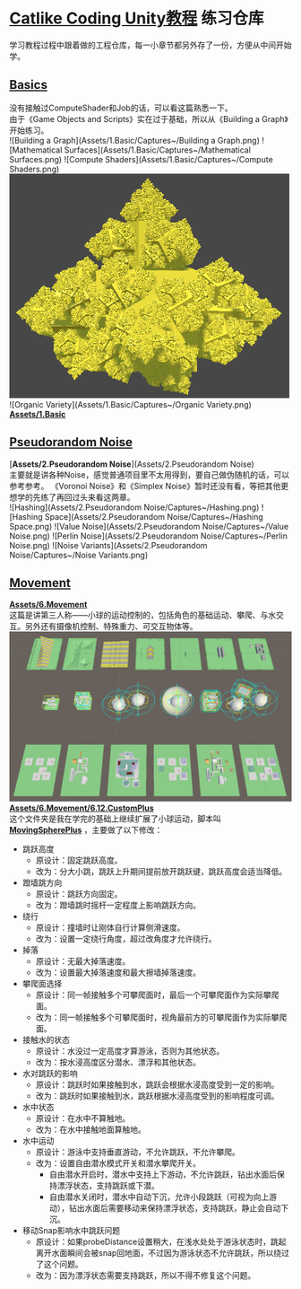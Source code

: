 # [Catlike Coding Unity教程](https://catlikecoding.com/unity/tutorials/) 练习仓库
学习教程过程中跟着做的工程仓库，每一小章节都另外存了一份，方便从中间开始学。

## [Basics](https://catlikecoding.com/unity/tutorials/basics/)
没有接触过ComputeShader和Job的话，可以看这篇熟悉一下。  
由于《Game Objects and Scripts》实在过于基础，所以从《Building a Graph》开始练习。  
![Building a Graph](Assets/1.Basic/Captures~/Building a Graph.png)
![Mathematical Surfaces](Assets/1.Basic/Captures~/Mathematical Surfaces.png)
![Compute Shaders](Assets/1.Basic/Captures~/Compute Shaders.png)
![Jobs](Assets/1.Basic/Captures~/Jobs.png)
![Organic Variety](Assets/1.Basic/Captures~/Organic Variety.png)  
[**Assets/1.Basic**](Assets/1.Basic)  

## [Pseudorandom Noise](https://catlikecoding.com/unity/tutorials/pseudorandom-noise/)
[**Assets/2.Pseudorandom Noise**](Assets/2.Pseudorandom Noise)  
主要就是讲各种Noise，感觉普通项目里不太用得到，要自己做伪随机的话，可以参考参考。
《Voronoi Noise》和《Simplex Noise》暂时还没有看，等把其他更想学的先练了再回过头来看这两章。  
![Hashing](Assets/2.Pseudorandom Noise/Captures~/Hashing.png)
![Hashing Space](Assets/2.Pseudorandom Noise/Captures~/Hashing Space.png)
![Value Noise](Assets/2.Pseudorandom Noise/Captures~/Value Noise.png)
![Perlin Noise](Assets/2.Pseudorandom Noise/Captures~/Perlin Noise.png)
![Noise Variants](Assets/2.Pseudorandom Noise/Captures~/Noise Variants.png)  

## [Movement](https://catlikecoding.com/unity/tutorials/movement/)
[**Assets/6.Movement**](Assets/6.Movement)  
这篇是讲第三人称——小球的运动控制的，包括角色的基础运动、攀爬、与水交互。另外还有摄像机控制、特殊重力、可交互物体等。  
![Preview](Assets/6.Movement/Captures~/Preview.png)  
[**Assets/6.Movement/6.12.CustomPlus**](Assets/6.Movement/6.12.CustomPlus)  
这个文件夹是我在学完的基础上继续扩展了小球运动，脚本叫 [**MovingSpherePlus**](Assets/6.Movement/6.12.CustomPlus/MovingSpherePlus.cs) ，主要做了以下修改：  
* 跳跃高度
  * 原设计：固定跳跃高度。
  * 改为：分大小跳，跳跃上升期间提前放开跳跃键，跳跃高度会适当降低。
* 蹬墙跳方向
  * 原设计：跳跃方向固定。
  * 改为：蹬墙跳时摇杆一定程度上影响跳跃方向。
* 绕行
  * 原设计：撞墙时让刚体自行计算侧滑速度。
  * 改为：设置一定绕行角度，超过改角度才允许绕行。
* 掉落
  * 原设计：无最大掉落速度。
  * 改为：设置最大掉落速度和最大擦墙掉落速度。
* 攀爬面选择
  * 原设计：同一帧接触多个可攀爬面时，最后一个可攀爬面作为实际攀爬面。
  * 改为：同一帧接触多个可攀爬面时，视角最前方的可攀爬面作为实际攀爬面。
* 接触水的状态
  * 原设计：水没过一定高度才算游泳，否则为其他状态。
  * 改为：按水浸高度区分潜水、漂浮和其他状态。
* 水对跳跃的影响
  * 原设计：跳跃时如果接触到水，跳跃会根据水浸高度受到一定的影响。
  * 改为：跳跃时如果接触到水，跳跃根据水浸高度受到的影响程度可调。
* 水中状态
  * 原设计：在水中不算触地。
  * 改为：在水中接触地面算触地。
* 水中运动
  * 原设计：游泳中支持垂直游动，不允许跳跃，不允许攀爬。
  * 改为：设置自由潜水模式开关和潜水攀爬开关。
    * 自由潜水开启时，潜水中支持上下游动，不允许跳跃，钻出水面后保持漂浮状态，支持跳跃或下潜。
    * 自由潜水关闭时，潜水中自动下沉，允许小段跳跃（可视为向上游动），钻出水面后需要移动来保持漂浮状态，支持跳跃，静止会自动下沉。
* 移动Snap影响水中跳跃问题
  * 原设计：如果probeDistance设置稍大，在浅水处处于游泳状态时，跳起离开水面瞬间会被snap回地面，不过因为游泳状态不允许跳跃，所以绕过了这个问题。
  * 改为：因为漂浮状态需要支持跳跃，所以不得不修复这个问题。
